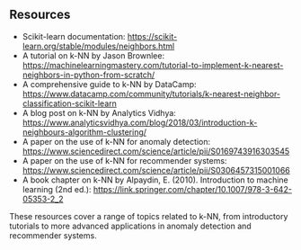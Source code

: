 ## Resources

- Scikit-learn documentation: https://scikit-learn.org/stable/modules/neighbors.html
- A tutorial on k-NN by Jason Brownlee: https://machinelearningmastery.com/tutorial-to-implement-k-nearest-neighbors-in-python-from-scratch/
- A comprehensive guide to k-NN by DataCamp: https://www.datacamp.com/community/tutorials/k-nearest-neighbor-classification-scikit-learn
- A blog post on k-NN by Analytics Vidhya: https://www.analyticsvidhya.com/blog/2018/03/introduction-k-neighbours-algorithm-clustering/
- A paper on the use of k-NN for anomaly detection: https://www.sciencedirect.com/science/article/pii/S0169743916303545
- A paper on the use of k-NN for recommender systems: https://www.sciencedirect.com/science/article/pii/S0306457315001066
- A book chapter on k-NN by Alpaydin, E. (2010). Introduction to machine learning (2nd ed.): https://link.springer.com/chapter/10.1007/978-3-642-05353-2_2

These resources cover a range of topics related to k-NN, from introductory tutorials to more advanced applications in anomaly detection and recommender systems.